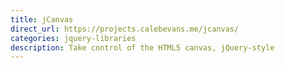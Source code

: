 ```yaml
---
title: jCanvas
direct_url: https://projects.calebevans.me/jcanvas/
categories: jquery-libraries
description: Take control of the HTML5 canvas, jQuery-style
---
```

